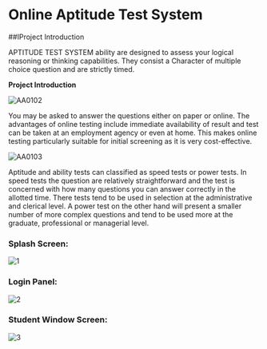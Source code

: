 # Online Aptitude Test System

##IProject Introduction

APTITUDE TEST SYSTEM ability are designed to assess your logical reasoning or thinking capabilities. They consist a Character of multiple choice question and are strictly timed.

**Project Introduction**

![AA0102](https://user-images.githubusercontent.com/45601530/78434706-8e6b0280-768f-11ea-89f5-76fc5c3073e4.png)

You may be asked to answer the questions either on paper or online. The advantages of online testing include immediate availability of result and test can be taken at an employment agency or even at home. This makes online testing particularly suitable for initial screening as it is very cost-effective.

![AA0103](https://user-images.githubusercontent.com/45601530/78435059-a8a4e080-768f-11ea-9a4c-d3770388a5fa.png)

Aptitude and ability tests can classified as speed tests or power tests. In speed tests the question are relatively straightforward and the test is concerned with how many questions you can answer correctly in the allotted time. There tests tend to be used in selection at the administrative and clerical level. A power test on the other hand will present a smaller number of more complex questions and tend to be used more at the graduate, professional or managerial level.

### Splash Screen:
![1](https://user-images.githubusercontent.com/45601530/78431072-79da3a80-768e-11ea-9db1-f7e4d8b45d7a.PNG)
### Login Panel:
![2](https://user-images.githubusercontent.com/45601530/78431175-81014880-768e-11ea-8e79-f984d0f0ba1a.PNG)
### Student Window Screen:
![3](https://user-images.githubusercontent.com/45601530/78431288-88c0ed00-768e-11ea-926b-57edd917a5b6.PNG)
